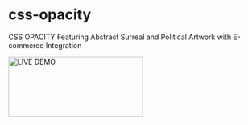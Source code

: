 css-opacity
===========

CSS OPACITY Featuring Abstract Surreal and Political Artwork with E-commerce Integration

<a href="http://embed.plnkr.co/7ehj4n/" title="LIVE DEMO by Jason Jenkins, on Flickr"><img src="https://farm8.staticflickr.com/7501/15980693355_84485608c4_o.png" width="267" height="120" alt="LIVE DEMO"></a>
